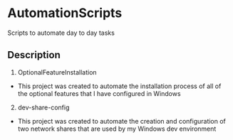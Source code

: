 # AutomationScripts
Scripts to automate day to day tasks  

## Description  
1. OptionalFeatureInstallation  
  - This project was created to automate the installation process of all of the optional features that I have configured in Windows  

2. dev-share-config  
  - This project was created to automate the creation and configuration of two network shares that are used by my Windows dev environment 
